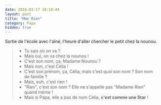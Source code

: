 ```yaml
---
date: 2016-03-17 19:10:44
layout: post
title: "Mme Rien"
category: Papa
hidden: true
---
```


Sortie de l'école avec l'aîné, l'heure d'aller chercher le petit chez la nounou.

<!-- more -->

> - Tu sais où on va ?
> - Mais oui, on va chez la nounou !
> - C'est son nom, ça, Madame Nounou ?
> - Mais non, c'est Célia !
> - C'est son prénom, ça, Célia, mais c'est quoi son nom ? Son nom de famille ?
> - Mais, euh, c'est rien !
> - "Rien", c'est son nom ? Elle ne s'appelle pas "Madame Rien" quand même !
> - Mais si Papa, elle a pas de nom Célia, **c'est comme une Star** !
